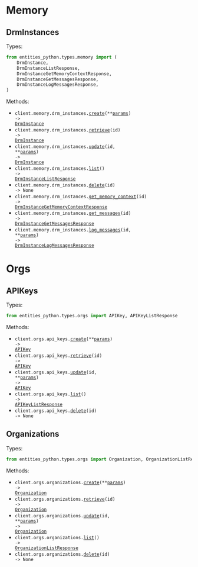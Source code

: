 # Memory

## DrmInstances

Types:

```python
from entities_python.types.memory import (
    DrmInstance,
    DrmInstanceListResponse,
    DrmInstanceGetMemoryContextResponse,
    DrmInstanceGetMessagesResponse,
    DrmInstanceLogMessagesResponse,
)
```

Methods:

- <code title="post /api/memory/drm-instances/">client.memory.drm_instances.<a href="./src/entities_python/resources/memory/drm_instances.py">create</a>(\*\*<a href="src/entities_python/types/memory/drm_instance_create_params.py">params</a>) -> <a href="./src/entities_python/types/memory/drm_instance.py">DrmInstance</a></code>
- <code title="get /api/memory/drm-instances/{id}/">client.memory.drm_instances.<a href="./src/entities_python/resources/memory/drm_instances.py">retrieve</a>(id) -> <a href="./src/entities_python/types/memory/drm_instance.py">DrmInstance</a></code>
- <code title="patch /api/memory/drm-instances/{id}/">client.memory.drm_instances.<a href="./src/entities_python/resources/memory/drm_instances.py">update</a>(id, \*\*<a href="src/entities_python/types/memory/drm_instance_update_params.py">params</a>) -> <a href="./src/entities_python/types/memory/drm_instance.py">DrmInstance</a></code>
- <code title="get /api/memory/drm-instances/">client.memory.drm_instances.<a href="./src/entities_python/resources/memory/drm_instances.py">list</a>() -> <a href="./src/entities_python/types/memory/drm_instance_list_response.py">DrmInstanceListResponse</a></code>
- <code title="delete /api/memory/drm-instances/{id}/">client.memory.drm_instances.<a href="./src/entities_python/resources/memory/drm_instances.py">delete</a>(id) -> None</code>
- <code title="get /api/memory/drm-instances/{id}/memory-context/">client.memory.drm_instances.<a href="./src/entities_python/resources/memory/drm_instances.py">get_memory_context</a>(id) -> <a href="./src/entities_python/types/memory/drm_instance_get_memory_context_response.py">DrmInstanceGetMemoryContextResponse</a></code>
- <code title="get /api/memory/drm-instances/{id}/messages/">client.memory.drm_instances.<a href="./src/entities_python/resources/memory/drm_instances.py">get_messages</a>(id) -> <a href="./src/entities_python/types/memory/drm_instance_get_messages_response.py">DrmInstanceGetMessagesResponse</a></code>
- <code title="post /api/memory/drm-instances/{id}/log-messages/">client.memory.drm_instances.<a href="./src/entities_python/resources/memory/drm_instances.py">log_messages</a>(id, \*\*<a href="src/entities_python/types/memory/drm_instance_log_messages_params.py">params</a>) -> <a href="./src/entities_python/types/memory/drm_instance_log_messages_response.py">DrmInstanceLogMessagesResponse</a></code>

# Orgs

## APIKeys

Types:

```python
from entities_python.types.orgs import APIKey, APIKeyListResponse
```

Methods:

- <code title="post /api/orgs/api-keys/">client.orgs.api_keys.<a href="./src/entities_python/resources/orgs/api_keys.py">create</a>(\*\*<a href="src/entities_python/types/orgs/api_key_create_params.py">params</a>) -> <a href="./src/entities_python/types/orgs/api_key.py">APIKey</a></code>
- <code title="get /api/orgs/api-keys/{id}/">client.orgs.api_keys.<a href="./src/entities_python/resources/orgs/api_keys.py">retrieve</a>(id) -> <a href="./src/entities_python/types/orgs/api_key.py">APIKey</a></code>
- <code title="patch /api/orgs/api-keys/{id}/">client.orgs.api_keys.<a href="./src/entities_python/resources/orgs/api_keys.py">update</a>(id, \*\*<a href="src/entities_python/types/orgs/api_key_update_params.py">params</a>) -> <a href="./src/entities_python/types/orgs/api_key.py">APIKey</a></code>
- <code title="get /api/orgs/api-keys/">client.orgs.api_keys.<a href="./src/entities_python/resources/orgs/api_keys.py">list</a>() -> <a href="./src/entities_python/types/orgs/api_key_list_response.py">APIKeyListResponse</a></code>
- <code title="delete /api/orgs/api-keys/{id}/">client.orgs.api_keys.<a href="./src/entities_python/resources/orgs/api_keys.py">delete</a>(id) -> None</code>

## Organizations

Types:

```python
from entities_python.types.orgs import Organization, OrganizationListResponse
```

Methods:

- <code title="post /api/orgs/organizations/">client.orgs.organizations.<a href="./src/entities_python/resources/orgs/organizations.py">create</a>(\*\*<a href="src/entities_python/types/orgs/organization_create_params.py">params</a>) -> <a href="./src/entities_python/types/orgs/organization.py">Organization</a></code>
- <code title="get /api/orgs/organizations/{id}/">client.orgs.organizations.<a href="./src/entities_python/resources/orgs/organizations.py">retrieve</a>(id) -> <a href="./src/entities_python/types/orgs/organization.py">Organization</a></code>
- <code title="patch /api/orgs/organizations/{id}/">client.orgs.organizations.<a href="./src/entities_python/resources/orgs/organizations.py">update</a>(id, \*\*<a href="src/entities_python/types/orgs/organization_update_params.py">params</a>) -> <a href="./src/entities_python/types/orgs/organization.py">Organization</a></code>
- <code title="get /api/orgs/organizations/">client.orgs.organizations.<a href="./src/entities_python/resources/orgs/organizations.py">list</a>() -> <a href="./src/entities_python/types/orgs/organization_list_response.py">OrganizationListResponse</a></code>
- <code title="delete /api/orgs/organizations/{id}/">client.orgs.organizations.<a href="./src/entities_python/resources/orgs/organizations.py">delete</a>(id) -> None</code>

